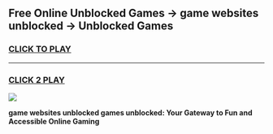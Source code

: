 
## Free Online Unblocked Games → game websites unblocked → Unblocked Games
<h3>
<a href="https://premium.freeplayer.one?title=game_websites_unblocked&ref=21F">CLICK TO PLAY</a></h3>
<hr>

<h3>
<a href="https://premium.freeplayer.one?title=game_websites_unblocked&ref=21F">CLICK 2 PLAY</a>
  
</h3>

<a href="https://premium.freeplayer.one?title=game_websites_unblocked&ref=21F/"><img src="https://clearcache.store/games.png"></a>


**game websites unblocked games unblocked: Your Gateway to Fun and Accessible Online Gaming**
